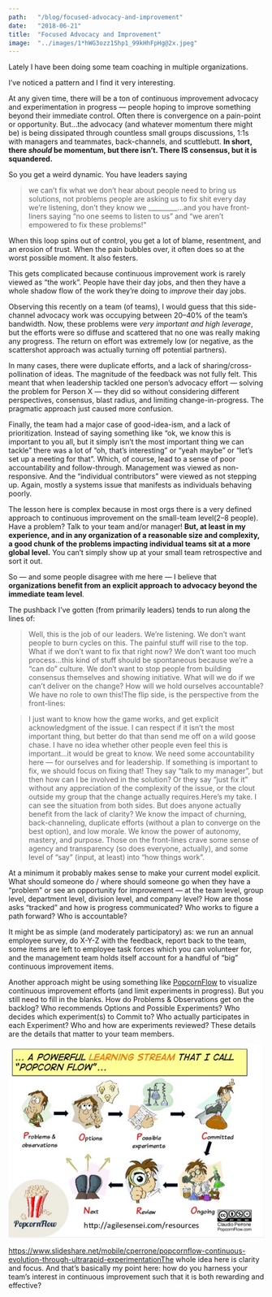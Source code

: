 ```yaml
---
path:	"/blog/focused-advocacy-and-improvement"
date:	"2018-06-21"
title:	"Focused Advocacy and Improvement"
image:	"../images/1*hWG3ozz1Shp1_99kHhFpHg@2x.jpeg"
---
```


Lately I have been doing some team coaching in multiple organizations.

I’ve noticed a pattern and I find it very interesting.

At any given time, there will be a ton of continuous improvement advocacy and experimentation in progress — people hoping to improve something beyond their immediate control. Often there is convergence on a pain-point or opportunity. But…the advocacy (and whatever momentum there might be) is being dissipated through countless small groups discussions, 1:1s with managers and teammates, back-channels, and scuttlebutt. **In short, there *should* be momentum, but there isn’t. There IS consensus, but it is squandered.**

So you get a weird dynamic. You have leaders saying


> we can’t fix what we don’t hear about
> people need to bring us solutions, not problems
> people are asking us to fix shit every day
> we’re listening, don’t they know we \_\_\_\_\_\_\_\_\_…and you have front-liners saying “no one seems to listen to us” and “we aren’t empowered to fix these problems!”

When this loop spins out of control, you get a lot of blame, resentment, and an erosion of trust. When the pain bubbles over, it often does so at the worst possible moment. It also festers.

This gets complicated because continuous improvement work is rarely viewed as “the work”. People have their day jobs, and then they have a whole shadow flow of the work they’re doing to *improve* their day jobs.

Observing this recently on a team (of teams), I would guess that this side-channel advocacy work was occupying between 20–40% of the team’s bandwidth. Now, these problems were *very important and high leverage*, but the efforts were so diffuse and scattered that no one was really making any progress. The return on effort was extremely low (or negative, as the scattershot approach was actually turning off potential partners).

In many cases, there were duplicate efforts, and a lack of sharing/cross-pollination of ideas. The magnitude of the feedback was not fully felt. This meant that when leadership tackled one person’s advocacy effort — solving the problem for Person X — they did so without considering different perspectives, consensus, blast radius, and limiting change-in-progress. The pragmatic approach just caused more confusion.

Finally, the team had a major case of good-idea-ism, and a lack of prioritization. Instead of saying something like “ok, we know this is important to you all, but it simply isn’t the most important thing we can tackle” there was a lot of “oh, that’s interesting” or “yeah maybe” or “let’s set up a meeting for that”. Which, of course, lead to a sense of poor accountability and follow-through. Management was viewed as non-responsive. And the “individual contributors” were viewed as not stepping up. Again, mostly a systems issue that manifests as individuals behaving poorly.

The lesson here is complex because in most orgs there is a very defined approach to continuous improvement on the small-team level(2–8 people). Have a problem? Talk to your team and/or manager! **But, at least in my experience, and in any organization of a reasonable size and complexity, a good chunk of the problems impacting individual teams sit at a more global level.** You can’t simply show up at your small team retrospective and sort it out.

So — and some people disagree with me here — I believe that **organizations benefit from an explicit approach to advocacy beyond the immediate team level**.

The pushback I’ve gotten (from primarily leaders) tends to run along the lines of:


> Well, this is the job of our leaders. We’re listening. We don’t want people to burn cycles on this. The painful stuff will rise to the top. What if we don’t want to fix that right now? We don’t want too much process…this kind of stuff should be spontaneous because we’re a “can do” culture. We don’t want to stop people from building consensus themselves and showing initiative. What will we do if we can’t deliver on the change? How will we hold ourselves accountable? We have no role to own this!The flip side, is the perspective from the front-lines:


> I just want to know how the game works, and get explicit acknowledgment of the issue. I can respect if it isn’t the most important thing, but better do that than send me off on a wild goose chase. I have no idea whether other people even feel this is important…it would be great to know.
> We need some accountability here — for ourselves and for leadership. If something is important to fix, we should focus on fixing that! They say “talk to my manager”, but then how can I be involved in the solution? Or they say “just fix it” without any appreciation of the complexity of the issue, or the clout outside my group that the change actually requires.Here’s my take. I can see the situation from both sides. But does anyone actually benefit from the lack of clarity? We know the impact of churning, back-channeling, duplicate efforts (without a plan to converge on the best option), and low morale. We know the power of autonomy, mastery, and purpose. Those on the front-lines crave some sense of agency and transparency (so does everyone, actually), and some level of “say” (input, at least) into “how things work”.

At a minimum it probably makes sense to make your current model explicit. What should someone do / where should someone go when they have a “problem” or see an opportunity for improvement — at the team level, group level, department level, division level, and company level? How are those asks “tracked” and how is progress communicated? Who works to figure a path forward? Who is accountable?

It might be as simple (and moderately participatory) as: we run an annual employee survey, do X-Y-Z with the feedback, report back to the team, some items are left to employee task forces which you can volunteer for, and the management team holds itself account for a handful of “big” continuous improvement items.

Another approach might be using something like [PopcornFlow](https://www.slideshare.net/mobile/cperrone/popcornflow-continuous-evolution-through-ultrarapid-experimentation) to visualize continuous improvement efforts (and limit experiments in progress). But you still need to fill in the blanks. How do Problems & Observations get on the backlog? Who recommends Options and Possible Experiments? Who decides which experiment(s) to Commit to? Who actually participates in each Experiment? Who and how are experiments reviewed? These details are the details that matter to your team members.

![](../images/1*hWG3ozz1Shp1_99kHhFpHg@2x.jpeg)

https://www.slideshare.net/mobile/cperrone/popcornflow-continuous-evolution-through-ultrarapid-experimentationThe whole idea here is clarity and focus. And that’s basically my point here: how do you harness your team’s interest in continuous improvement such that it is both rewarding and effective?

